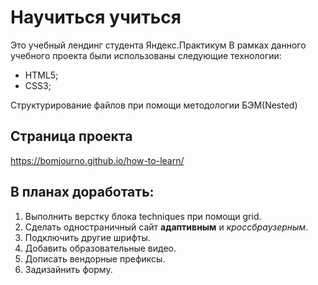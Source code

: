 # Научиться учиться
Это учебный лендинг студента Яндекс.Практикум
В рамках данного учебного проекта были использованы
следующие технологии:
* HTML5;
* CSS3;

Структурирование файлов при помощи методологии БЭМ(Nested)

## Страница проекта
https://bomjourno.github.io/how-to-learn/

## В планах доработать:
1. Выполнить верстку блока techniques при помощи grid.
2. Сделать одностраничный сайт **адаптивным** и *кроссбраузерным*.
3. Подключить другие шрифты.
4. Добавить образовательные видео.
5. Дописать вендорные префиксы.
6. Задизайнить форму.

